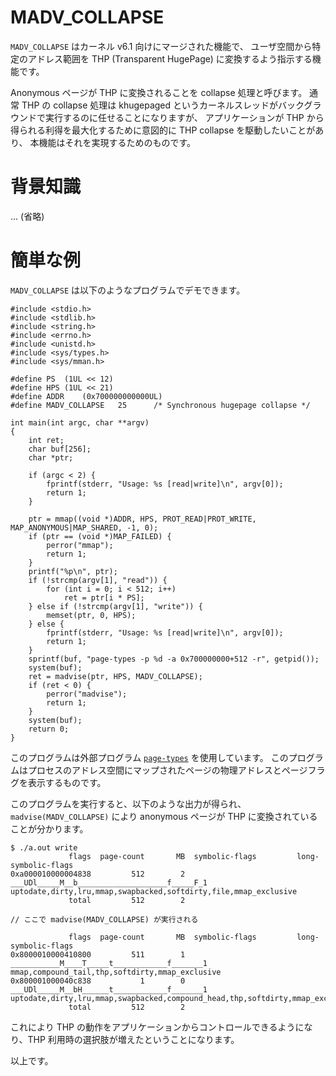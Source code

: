 # MADV_COLLAPSE

`MADV_COLLAPSE` はカーネル v6.1 向けにマージされた機能で、
ユーザ空間から特定のアドレス範囲を THP (Transparent HugePage) に変換するよう指示する機能です。

Anonymous ページが THP に変換されることを collapse 処理と呼びます。
通常 THP の collapse 処理は khugepaged というカーネルスレッドがバックグラウンドで実行するのに任せることになりますが、
アプリケーションが THP から得られる利得を最大化するために意図的に THP collapse を駆動したいことがあり、
本機能はそれを実現するためのものです。

# 背景知識

... (省略)

# 簡単な例

`MADV_COLLAPSE` は以下のようなプログラムでデモできます。

```
#include <stdio.h>
#include <stdlib.h>
#include <string.h>
#include <errno.h>
#include <unistd.h>
#include <sys/types.h>
#include <sys/mman.h>

#define PS	(1UL << 12)
#define HPS	(1UL << 21)
#define ADDR	(0x700000000000UL)
#define MADV_COLLAPSE	25		/* Synchronous hugepage collapse */

int main(int argc, char **argv)
{
	int ret;
	char buf[256];
	char *ptr;

	if (argc < 2) {
		fprintf(stderr, "Usage: %s [read|write]\n", argv[0]);
		return 1;
	}

	ptr = mmap((void *)ADDR, HPS, PROT_READ|PROT_WRITE, MAP_ANONYMOUS|MAP_SHARED, -1, 0);
	if (ptr == (void *)MAP_FAILED) {
		perror("mmap");
		return 1;
	}
	printf("%p\n", ptr);
	if (!strcmp(argv[1], "read")) {
		for (int i = 0; i < 512; i++)
			ret = ptr[i * PS];
	} else if (!strcmp(argv[1], "write")) {
		memset(ptr, 0, HPS);
	} else {
		fprintf(stderr, "Usage: %s [read|write]\n", argv[0]);
		return 1;
	}
	sprintf(buf, "page-types -p %d -a 0x700000000+512 -r", getpid());
	system(buf);
	ret = madvise(ptr, HPS, MADV_COLLAPSE);
	if (ret < 0) {
		perror("madvise");
		return 1;
	}
	system(buf);
	return 0;
}
```

このプログラムは外部プログラム [`page-types`](https://github.com/torvalds/linux/blob/master/tools/vm/page-types.c) を使用しています。
このプログラムはプロセスのアドレス空間にマップされたページの物理アドレスとページフラグを表示するものです。

このプログラムを実行すると、以下のような出力が得られ、`madvise(MADV_COLLAPSE)` により anonymous ページが THP に変換されていることが分かります。

```
$ ./a.out write
             flags	page-count       MB  symbolic-flags			long-symbolic-flags
0xa000010000004838	       512        2  ___UDl_____M__b____________________f_____F_1	uptodate,dirty,lru,mmap,swapbacked,softdirty,file,mmap_exclusive
             total	       512        2

// ここで madvise(MADV_COLLAPSE) が実行される

             flags	page-count       MB  symbolic-flags			long-symbolic-flags
0x8000010000410800	       511        1  ___________M____T_____t____________f_______1	mmap,compound_tail,thp,softdirty,mmap_exclusive
0x800001000040c838	         1        0  ___UDl_____M__bH______t____________f_______1	uptodate,dirty,lru,mmap,swapbacked,compound_head,thp,softdirty,mmap_exclusive
             total	       512        2
```

これにより THP の動作をアプリケーションからコントロールできるようになり、THP 利用時の選択肢が増えたということになります。

以上です。
